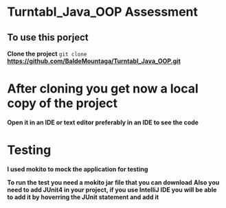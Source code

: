 # Turntabl_Java_OOP Assessment

## To use this porject

**Clone the project**
`git clone` **https://github.com/BaldeMountaga/Turntabl_Java_OOP.git**

# After cloning you get now a local copy of the project
**Open it in an IDE or text editor preferably in an IDE to see the code**

# Testing
**I used mokito to mock the application for testing**

**To run the test you need a mokito jar file that you can download**
**Also you need to add JUnit4 in your project, if you use IntelliJ IDE you will be able to add it by hoverring the JUnit statement and add it**



